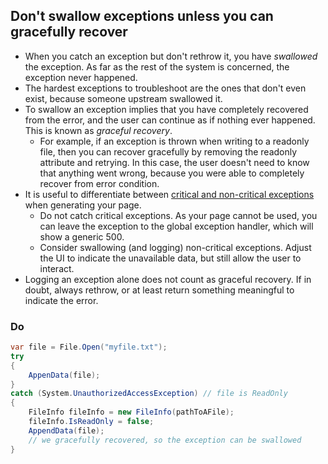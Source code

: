 ## Don't swallow exceptions unless you can gracefully recover

- When you catch an exception but don't rethrow it, you have _swallowed_ the exception. As far as the rest of the system is concerned, the exception never happened.
- The hardest exceptions to troubleshoot are the ones that don't even exist, because someone upstream swallowed it.
- To swallow an exception implies that you have completely recovered from the error, and the user can continue as if nothing ever happened. This is known as _graceful recovery_.
  - For example, if an exception is thrown when writing to a readonly file, then you can recover gracefully by removing the readonly attribute and retrying. In this case, the user doesn't need to know that anything went wrong, because you were able to completely recover from error condition.
- It is useful to differentiate between [critical and non-critical exceptions](critical-vs-non-critical-exceptions.md) when generating your page.
  - Do not catch critical exceptions. As your page cannot be used, you can leave the exception to the global exception handler, which will show a generic 500.
  - Consider swallowing (and logging) non-critical exceptions. Adjust the UI to indicate the unavailable data, but still allow the user to interact. 
- Logging an exception alone does not count as graceful recovery. If in doubt, always rethrow, or at least return something meaningful to indicate the error.

### Do

```c#
var file = File.Open("myfile.txt");
try
{
    AppenData(file);
}
catch (System.UnauthorizedAccessException) // file is ReadOnly
{
    FileInfo fileInfo = new FileInfo(pathToAFile);
    fileInfo.IsReadOnly = false;
    AppendData(file);
    // we gracefully recovered, so the exception can be swallowed
}

```
